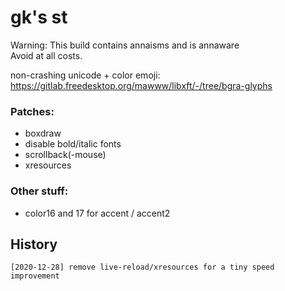 # gk's st
Warning: This build contains annaisms and is annaware  
Avoid at all costs.

non-crashing unicode + color emoji: https://gitlab.freedesktop.org/mawww/libxft/-/tree/bgra-glyphs

### Patches:
 - boxdraw
 - disable bold/italic fonts
 - scrollback(-mouse)
 - xresources

### Other stuff:
 - color16 and 17 for accent / accent2

## History
```
[2020-12-28] remove live-reload/xresources for a tiny speed improvement
```
